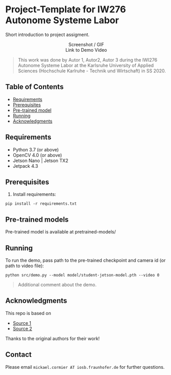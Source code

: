 # Project-Template for IW276 Autonome Systeme Labor

Short introduction to project assigment.

<p align="center">
  Screenshot / GIF <br />
  Link to Demo Video
</p>

> This work was done by Autor 1, Autor2, Autor 3 during the IWI276 Autonome Systeme Labor at the Karlsruhe University of Applied Sciences (Hochschule Karlruhe - Technik und Wirtschaft) in SS 2020. 

## Table of Contents

* [Requirements](#requirements)
* [Prerequisites](#prerequisites)
* [Pre-trained model](#pre-trained-model)
* [Running](#running)
* [Acknowledgments](#acknowledgments)

## Requirements
* Python 3.7 (or above)
* OpenCV 4.0 (or above)
* Jetson Nano | Jetson TX2
* Jetpack 4.3

## Prerequisites
1. Install requirements:
```
pip install -r requirements.txt
```

## Pre-trained models <a name="pre-trained-models"/>

Pre-trained model is available at pretrained-models/

## Running

To run the demo, pass path to the pre-trained checkpoint and camera id (or path to video file):
```
python src/demo.py --model model/student-jetson-model.pth --video 0
```
> Additional comment about the demo.

## Acknowledgments

This repo is based on
  - [Source 1](https://github.com/)
  - [Source 2](https://github.com/)

Thanks to the original authors for their work!

## Contact
Please email `mickael.cormier AT iosb.fraunhofer.de` for further questions.
